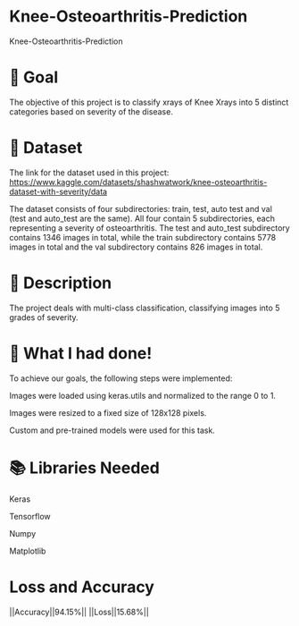 # Knee-Osteoarthritis-Prediction
Knee-Osteoarthritis-Prediction

# 🎯 Goal
The objective of this project is to classify xrays of Knee Xrays into 5 distinct categories based on severity of the disease.

# 🧵 Dataset
The link for the dataset used in this project: https://www.kaggle.com/datasets/shashwatwork/knee-osteoarthritis-dataset-with-severity/data

The dataset consists of four subdirectories: train, test, auto test and val (test and auto_test are the same). All four contain 5 subdirectories, each representing a severity of osteoarthritis. The test and auto_test subdirectory contains 1346 images in total, while the train subdirectory contains 5778 images in total and the val subdirectory contains 826 images in total.

# 🧾 Description
The project deals with multi-class classification, classifying images into 5 grades of severity.

# 🧮 What I had done!
To achieve our goals, the following steps were implemented:

Images were loaded using keras.utils and normalized to the range 0 to 1.

Images were resized to a fixed size of 128x128 pixels.

Custom and pre-trained models were used for this task.

# 📚 Libraries Needed
Keras

Tensorflow

Numpy

Matplotlib

# Loss and Accuracy
||Accuracy||94.15%|| ||Loss||15.68%||
